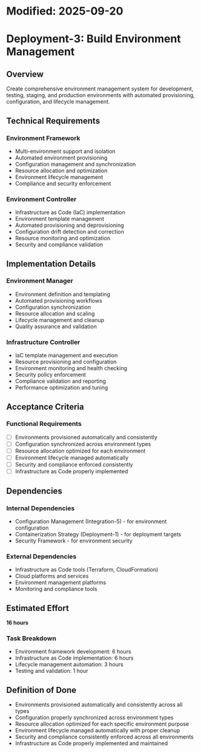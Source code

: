 # Modified: 2025-09-20

# Deployment-3: Build Environment Management

## Overview
Create comprehensive environment management system for development, testing, staging, and production environments with automated provisioning, configuration, and lifecycle management.

## Technical Requirements

### Environment Framework
- Multi-environment support and isolation
- Automated environment provisioning
- Configuration management and synchronization
- Resource allocation and optimization
- Environment lifecycle management
- Compliance and security enforcement

### Environment Controller
- Infrastructure as Code (IaC) implementation
- Environment template management
- Automated provisioning and deprovisioning
- Configuration drift detection and correction
- Resource monitoring and optimization
- Security and compliance validation

## Implementation Details

### Environment Manager
- Environment definition and templating
- Automated provisioning workflows
- Configuration synchronization
- Resource allocation and scaling
- Lifecycle management and cleanup
- Quality assurance and validation

### Infrastructure Controller
- IaC template management and execution
- Resource provisioning and configuration
- Environment monitoring and health checking
- Security policy enforcement
- Compliance validation and reporting
- Performance optimization and tuning

## Acceptance Criteria

### Functional Requirements
- [ ] Environments provisioned automatically and consistently
- [ ] Configuration synchronized across environment types
- [ ] Resource allocation optimized for each environment
- [ ] Environment lifecycle managed automatically
- [ ] Security and compliance enforced consistently
- [ ] Infrastructure as Code properly implemented

## Dependencies

### Internal Dependencies
- Configuration Management (Integration-5) - for environment configuration
- Containerization Strategy (Deployment-1) - for deployment targets
- Security Framework - for environment security

### External Dependencies
- Infrastructure as Code tools (Terraform, CloudFormation)
- Cloud platforms and services
- Environment management platforms
- Monitoring and compliance tools

## Estimated Effort
**16 hours**

### Task Breakdown
- Environment framework development: 6 hours
- Infrastructure as Code implementation: 6 hours
- Lifecycle management automation: 3 hours
- Testing and validation: 1 hour

## Definition of Done
- Environments provisioned automatically and consistently across all types
- Configuration properly synchronized across environment types
- Resource allocation optimized for each specific environment purpose
- Environment lifecycle managed automatically with proper cleanup
- Security and compliance consistently enforced across all environments
- Infrastructure as Code properly implemented and maintained
